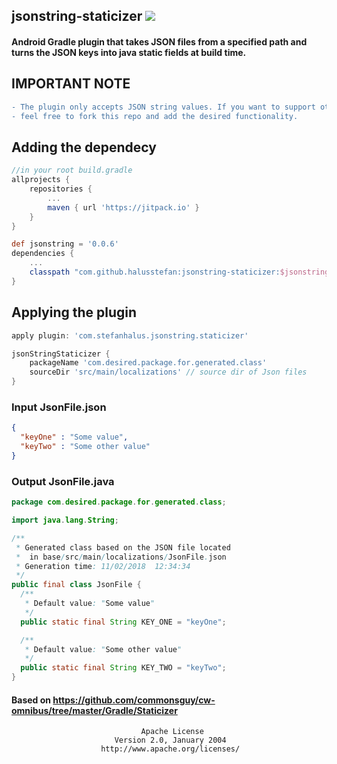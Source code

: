 ## jsonstring-staticizer [![](https://jitpack.io/v/halusstefan/jsonstring-staticizer.svg)](https://jitpack.io/#halusstefan/jsonstring-staticizer)

#### Android Gradle plugin that takes JSON files from a specified path and turns the JSON keys into java static fields at build time. 

## IMPORTANT NOTE
```diff
- The plugin only accepts JSON string values. If you want to support other primitives,
- feel free to fork this repo and add the desired functionality.
```
## Adding the dependecy
```gradle
//in your root build.gradle
allprojects {
	repositories {
		...
		maven { url 'https://jitpack.io' }
	}
}

def jsonstring = '0.0.6'
dependencies {
	...
	classpath "com.github.halusstefan:jsonstring-staticizer:$jsonstring"
}
```
## Applying the plugin
```gradle
apply plugin: 'com.stefanhalus.jsonstring.staticizer'

jsonStringStaticizer {
    packageName 'com.desired.package.for.generated.class'
    sourceDir 'src/main/localizations' // source dir of Json files 
}
```

### Input JsonFile.json
```json
{
  "keyOne" : "Some value",
  "keyTwo" : "Some other value"
}
```
### Output JsonFile.java

```java
package com.desired.package.for.generated.class;

import java.lang.String;

/**
 * Generated class based on the JSON file located 
 *  in base/src/main/localizations/JsonFile.json
 * Generation time: 11/02/2018  12:34:34
 */
public final class JsonFile {
  /**
   * Default value: "Some value"
   */
  public static final String KEY_ONE = "keyOne";

  /**
   * Default value: "Some other value"
   */
  public static final String KEY_TWO = "keyTwo";
}
```

#### Based on https://github.com/commonsguy/cw-omnibus/tree/master/Gradle/Staticizer

                                 Apache License
                           Version 2.0, January 2004
                        http://www.apache.org/licenses/
